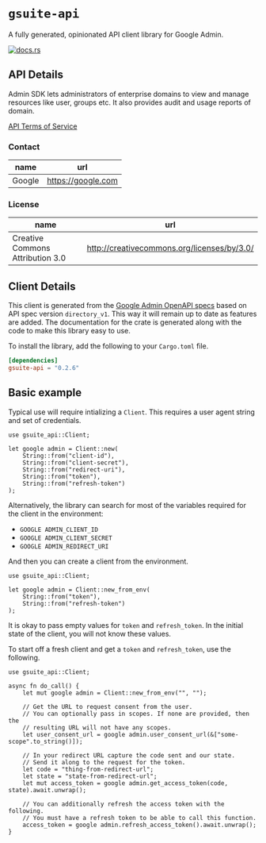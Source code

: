 # `gsuite-api`

A fully generated, opinionated API client library for Google Admin.

[![docs.rs](https://docs.rs/gsuite-api/badge.svg)](https://docs.rs/gsuite-api)

## API Details

Admin SDK lets administrators of enterprise domains to view and manage resources like user, groups etc. It also provides audit and usage reports of domain.

[API Terms of Service](https://developers.google.com/terms/)

### Contact


| name | url |
|----|----|
| Google | <https://google.com> |

### License


| name | url |
|----|----|
| Creative Commons Attribution 3.0 | <http://creativecommons.org/licenses/by/3.0/> |


## Client Details

This client is generated from the [Google Admin OpenAPI
specs](https://admin.googleapis.com/iscovery/rest?version=directory_v1) based on API spec version `directory_v1`. This way it will remain
up to date as features are added. The documentation for the crate is generated
along with the code to make this library easy to use.


To install the library, add the following to your `Cargo.toml` file.

```toml
[dependencies]
gsuite-api = "0.2.6"
```

## Basic example

Typical use will require intializing a `Client`. This requires
a user agent string and set of credentials.

```
use gsuite_api::Client;

let google admin = Client::new(
    String::from("client-id"),
    String::from("client-secret"),
    String::from("redirect-uri"),
    String::from("token"),
    String::from("refresh-token")
);
```

Alternatively, the library can search for most of the variables required for
the client in the environment:

- `GOOGLE ADMIN_CLIENT_ID`
- `GOOGLE ADMIN_CLIENT_SECRET`
- `GOOGLE ADMIN_REDIRECT_URI`

And then you can create a client from the environment.

```
use gsuite_api::Client;

let google admin = Client::new_from_env(
    String::from("token"),
    String::from("refresh-token")
);
```

It is okay to pass empty values for `token` and `refresh_token`. In
the initial state of the client, you will not know these values.

To start off a fresh client and get a `token` and `refresh_token`, use the following.

```
use gsuite_api::Client;

async fn do_call() {
    let mut google admin = Client::new_from_env("", "");

    // Get the URL to request consent from the user.
    // You can optionally pass in scopes. If none are provided, then the
    // resulting URL will not have any scopes.
    let user_consent_url = google admin.user_consent_url(&["some-scope".to_string()]);

    // In your redirect URL capture the code sent and our state.
    // Send it along to the request for the token.
    let code = "thing-from-redirect-url";
    let state = "state-from-redirect-url";
    let mut access_token = google admin.get_access_token(code, state).await.unwrap();

    // You can additionally refresh the access token with the following.
    // You must have a refresh token to be able to call this function.
    access_token = google admin.refresh_access_token().await.unwrap();
}
```
